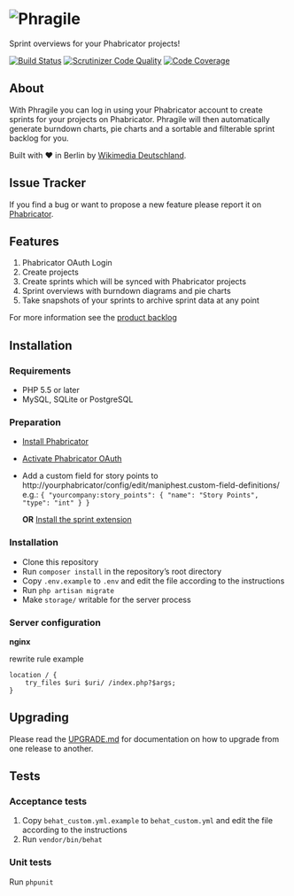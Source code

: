 ![Phragile](https://raw.githubusercontent.com/wmde/phragile/master/public/images/phragile.png)
========

Sprint overviews for your Phabricator projects!

[![Build Status](https://travis-ci.org/wmde/phragile.svg)](https://travis-ci.org/wmde/phragile)
[![Scrutinizer Code Quality](https://scrutinizer-ci.com/g/wmde/phragile/badges/quality-score.png?b=master)](https://scrutinizer-ci.com/g/wmde/phragile/?branch=master)
[![Code Coverage](https://scrutinizer-ci.com/g/wmde/phragile/badges/coverage.png?b=master)](https://scrutinizer-ci.com/g/wmde/phragile/?branch=master)

## About
With Phragile you can log in using your Phabricator account to create sprints for your projects on Phabricator. Phragile will then automatically generate burndown charts, pie charts and a sortable and filterable sprint backlog for you.

Built with ♥ in Berlin by [Wikimedia Deutschland](http://wikimedia.de).

## Issue Tracker
If you find a bug or want to propose a new feature please report it on [Phabricator](https://phabricator.wikimedia.org/maniphest/task/create/?projects=phragile).

## Features
1. Phabricator OAuth Login
2. Create projects
3. Create sprints which will be synced with Phabricator projects
4. Sprint overviews with burndown diagrams and pie charts
5. Take snapshots of your sprints to archive sprint data at any point

For more information see the [product backlog](https://github.com/wmde/phragile/wiki/Backlog)

## Installation

### Requirements

* PHP 5.5 or later
* MySQL, SQLite or PostgreSQL

### Preparation

* [Install Phabricator](https://secure.phabricator.com/book/phabricator/article/installation_guide/)
* [Activate Phabricator OAuth](https://github.com/wmde/phragile/wiki/Activating-Phabricator-OAuth)
* Add a  custom field for story points to http://yourphabricator/config/edit/maniphest.custom-field-definitions/   
    e.g.: ```{ "yourcompany:story_points": { "name": "Story Points", "type": "int" } }```
    
    **OR** [Install the sprint extension](https://github.com/wikimedia/phabricator-extensions-Sprint)

### Installation
* Clone this repository
* Run `composer install` in the repository’s root directory
* Copy `.env.example` to `.env` and edit the file according to the instructions
* Run `php artisan migrate`
* Make `storage/` writable for the server process

### Server configuration

**nginx**

rewrite rule example

    location / {
        try_files $uri $uri/ /index.php?$args;
    }

## Upgrading

Please read the [UPGRADE.md](UPGRADE.md) for documentation on how to upgrade from one release to another.

## Tests
### Acceptance tests
1. Copy `behat_custom.yml.example` to `behat_custom.yml` and edit the file according to the instructions
2. Run `vendor/bin/behat`

### Unit tests
Run `phpunit`
